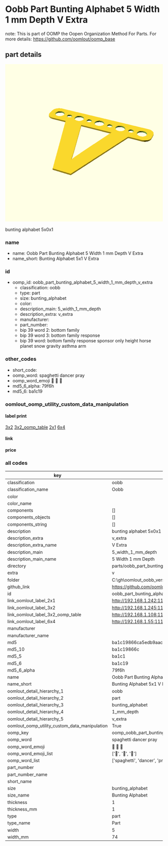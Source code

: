 # Oobb Part Bunting Alphabet 5 Width 1 mm Depth V Extra  

note: This is part of OOMP the Oopen Organization Method For Parts. For more details: https://github.com/oomlout/oomp_base

##  part details
  

[![](3dpr.png)](3dpr.png)

bunting alphabet 5x0x1



### name
* name: Oobb Part Bunting Alphabet 5 Width 1 mm Depth V Extra
* name_short: Bunting Alphabet 5x1 V Extra
### id
* oomp_id: oobb_part_bunting_alphabet_5_width_1_mm_depth_v_extra
  * classification: oobb
  * type: part
  * size: bunting_alphabet
  * color: 
  * description_main: 5_width_1_mm_depth
  * description_extra: v_extra
  * manufacturer: 
  * part_number: 
  * bip 39 word 2: bottom family
  * bip 39 word 3: bottom family response
  * bip 39 word: bottom family response sponsor only height horse planet snow gravity asthma arm

### other_codes
* short_code: 
* oomp_word: spaghetti dancer pray
* oomp_word_emoji :spaghetti: :dancer: :pray:
* md5_6_alpha: 79f6h
* md5_6: ba1c19






### oomlout_oomp_utility_custom_data_manipulation
#### label print
[3x2](http://192.168.1.245:1112/?label=oomp%2079f6h)
[3x2_oomp_table](http://192.168.1.108:1112/?label=oomp%2079f6h)
[2x1](http://192.168.1.242:1112/?label=oomp%2079f6h)
[6x4](http://192.168.1.55:1112/?label=oomp%2079f6h)    

#### link

                              

#### price







### all codes 
| key | value |  
| --- | --- |  
| classification | oobb |  
| classification_name | Oobb |  
| color |  |  
| color_name |  |  
| components | [] |  
| components_objects | [] |  
| components_string | [] |  
| description | bunting alphabet 5x0x1 |  
| description_extra | v_extra |  
| description_extra_name | V Extra |  
| description_main | 5_width_1_mm_depth |  
| description_main_name | 5 Width 1 mm Depth |  
| directory | parts/oobb_part_bunting_alphabet_5_width_1_mm_depth_v_extra |  
| extra | v |  
| folder | C:\gh\oomlout_oobb_version_4_generated_parts\things\oobb_part_bunting_alphabet_5_width_1_mm_depth_v_extra |  
| github_link | https://github.com/oomlout/oomlout_oomp_part_src/tree/main/parts/oobb_part_bunting_alphabet_5_width_1_mm_depth_v_extra |  
| id | oobb_part_bunting_alphabet_5_width_1_mm_depth_v_extra |  
| link_oomlout_label_2x1 | http://192.168.1.242:1112/?label=oomp%2079f6h |  
| link_oomlout_label_3x2 | http://192.168.1.245:1112/?label=oomp%2079f6h |  
| link_oomlout_label_3x2_oomp_table | http://192.168.1.108:1112/?label=oomp%2079f6h |  
| link_oomlout_label_6x4 | http://192.168.1.55:1112/?label=oomp%2079f6h |  
| manufacturer |  |  
| manufacturer_name |  |  
| md5 | ba1c19866ca5edb9aacd8d276f54a0d2 |  
| md5_10 | ba1c19866c |  
| md5_5 | ba1c1 |  
| md5_6 | ba1c19 |  
| md5_6_alpha | 79f6h |  
| name | Oobb Part Bunting Alphabet 5 Width 1 mm Depth V Extra |  
| name_short | Bunting Alphabet 5x1 V Extra |  
| oomlout_detail_hierarchy_1 | oobb |  
| oomlout_detail_hierarchy_2 | part |  
| oomlout_detail_hierarchy_3 | bunting_alphabet |  
| oomlout_detail_hierarchy_4 | 1_mm_depth |  
| oomlout_detail_hierarchy_5 | v_extra |  
| oomlout_oomp_utility_custom_data_manipulation | True |  
| oomp_key | oomp_oobb_part_bunting_alphabet_5_width_1_mm_depth_v_extra |  
| oomp_word | spaghetti dancer pray |  
| oomp_word_emoji | :spaghetti: :dancer: :pray: |  
| oomp_word_emoji_list | [':spaghetti:', ':dancer:', ':pray:'] |  
| oomp_word_list | ['spaghetti', 'dancer', 'pray'] |  
| part_number |  |  
| part_number_name |  |  
| short_name |  |  
| size | bunting_alphabet |  
| size_name | Bunting Alphabet |  
| thickness | 1 |  
| thickness_mm | 1 |  
| type | part |  
| type_name | Part |  
| width | 5 |  
| width_mm | 74 |  

